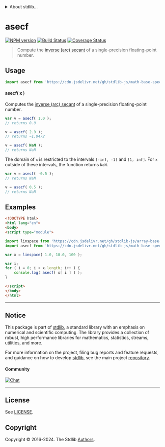 <!--

@license Apache-2.0

Copyright (c) 2024 The Stdlib Authors.

Licensed under the Apache License, Version 2.0 (the "License");
you may not use this file except in compliance with the License.
You may obtain a copy of the License at

   http://www.apache.org/licenses/LICENSE-2.0

Unless required by applicable law or agreed to in writing, software
distributed under the License is distributed on an "AS IS" BASIS,
WITHOUT WARRANTIES OR CONDITIONS OF ANY KIND, either express or implied.
See the License for the specific language governing permissions and
limitations under the License.

-->


<details>
  <summary>
    About stdlib...
  </summary>
  <p>We believe in a future in which the web is a preferred environment for numerical computation. To help realize this future, we've built stdlib. stdlib is a standard library, with an emphasis on numerical and scientific computation, written in JavaScript (and C) for execution in browsers and in Node.js.</p>
  <p>The library is fully decomposable, being architected in such a way that you can swap out and mix and match APIs and functionality to cater to your exact preferences and use cases.</p>
  <p>When you use stdlib, you can be absolutely certain that you are using the most thorough, rigorous, well-written, studied, documented, tested, measured, and high-quality code out there.</p>
  <p>To join us in bringing numerical computing to the web, get started by checking us out on <a href="https://github.com/stdlib-js/stdlib">GitHub</a>, and please consider <a href="https://opencollective.com/stdlib">financially supporting stdlib</a>. We greatly appreciate your continued support!</p>
</details>

# asecf

[![NPM version][npm-image]][npm-url] [![Build Status][test-image]][test-url] [![Coverage Status][coverage-image]][coverage-url] <!-- [![dependencies][dependencies-image]][dependencies-url] -->

> Compute the [inverse (arc) secant][arcsecant] of a single-precision floating-point number.



<section class="usage">

## Usage

```javascript
import asecf from 'https://cdn.jsdelivr.net/gh/stdlib-js/math-base-special-asecf@v0.1.0-esm/index.mjs';
```

#### asecf( x )

Computes the [inverse (arc) secant][arcsecant] of a single-precision floating-point number.

```javascript
var v = asecf( 1.0 );
// returns 0.0

v = asecf( 2.0 );
// returns ~1.0472

v = asecf( NaN );
// returns NaN
```

The domain of `x` is restricted to the intervals `[-inf, -1]` and `[1, inf]`. For `x` outside of these intervals, the function returns `NaN`.

```javascript
var v = asecf( -0.5 );
// returns NaN

v = asecf( 0.5 );
// returns NaN
```

</section>

<!-- /.usage -->

<section class="examples">

## Examples

<!-- eslint no-undef: "error" -->

```html
<!DOCTYPE html>
<html lang="en">
<body>
<script type="module">

import linspace from 'https://cdn.jsdelivr.net/gh/stdlib-js/array-base-linspace@esm/index.mjs';
import asecf from 'https://cdn.jsdelivr.net/gh/stdlib-js/math-base-special-asecf@v0.1.0-esm/index.mjs';

var x = linspace( 1.0, 10.0, 100 );

var i;
for ( i = 0; i < x.length; i++ ) {
    console.log( asecf( x[ i ] ) );
}

</script>
</body>
</html>
```

</section>

<!-- /.examples -->

<!-- C interface documentation. -->



<!-- Section for related `stdlib` packages. Do not manually edit this section, as it is automatically populated. -->

<section class="related">

</section>

<!-- /.related -->

<!-- Section for all links. Make sure to keep an empty line after the `section` element and another before the `/section` close. -->


<section class="main-repo" >

* * *

## Notice

This package is part of [stdlib][stdlib], a standard library with an emphasis on numerical and scientific computing. The library provides a collection of robust, high performance libraries for mathematics, statistics, streams, utilities, and more.

For more information on the project, filing bug reports and feature requests, and guidance on how to develop [stdlib][stdlib], see the main project [repository][stdlib].

#### Community

[![Chat][chat-image]][chat-url]

---

## License

See [LICENSE][stdlib-license].


## Copyright

Copyright &copy; 2016-2024. The Stdlib [Authors][stdlib-authors].

</section>

<!-- /.stdlib -->

<!-- Section for all links. Make sure to keep an empty line after the `section` element and another before the `/section` close. -->

<section class="links">

[npm-image]: http://img.shields.io/npm/v/@stdlib/math-base-special-asecf.svg
[npm-url]: https://npmjs.org/package/@stdlib/math-base-special-asecf

[test-image]: https://github.com/stdlib-js/math-base-special-asecf/actions/workflows/test.yml/badge.svg?branch=v0.1.0
[test-url]: https://github.com/stdlib-js/math-base-special-asecf/actions/workflows/test.yml?query=branch:v0.1.0

[coverage-image]: https://img.shields.io/codecov/c/github/stdlib-js/math-base-special-asecf/main.svg
[coverage-url]: https://codecov.io/github/stdlib-js/math-base-special-asecf?branch=main

<!--

[dependencies-image]: https://img.shields.io/david/stdlib-js/math-base-special-asecf.svg
[dependencies-url]: https://david-dm.org/stdlib-js/math-base-special-asecf/main

-->

[chat-image]: https://img.shields.io/gitter/room/stdlib-js/stdlib.svg
[chat-url]: https://app.gitter.im/#/room/#stdlib-js_stdlib:gitter.im

[stdlib]: https://github.com/stdlib-js/stdlib

[stdlib-authors]: https://github.com/stdlib-js/stdlib/graphs/contributors

[umd]: https://github.com/umdjs/umd
[es-module]: https://developer.mozilla.org/en-US/docs/Web/JavaScript/Guide/Modules

[deno-url]: https://github.com/stdlib-js/math-base-special-asecf/tree/deno
[deno-readme]: https://github.com/stdlib-js/math-base-special-asecf/blob/deno/README.md
[umd-url]: https://github.com/stdlib-js/math-base-special-asecf/tree/umd
[umd-readme]: https://github.com/stdlib-js/math-base-special-asecf/blob/umd/README.md
[esm-url]: https://github.com/stdlib-js/math-base-special-asecf/tree/esm
[esm-readme]: https://github.com/stdlib-js/math-base-special-asecf/blob/esm/README.md
[branches-url]: https://github.com/stdlib-js/math-base-special-asecf/blob/main/branches.md

[stdlib-license]: https://raw.githubusercontent.com/stdlib-js/math-base-special-asecf/main/LICENSE

[arcsecant]: https://en.wikipedia.org/wiki/Inverse_trigonometric_functions

</section>

<!-- /.links -->
